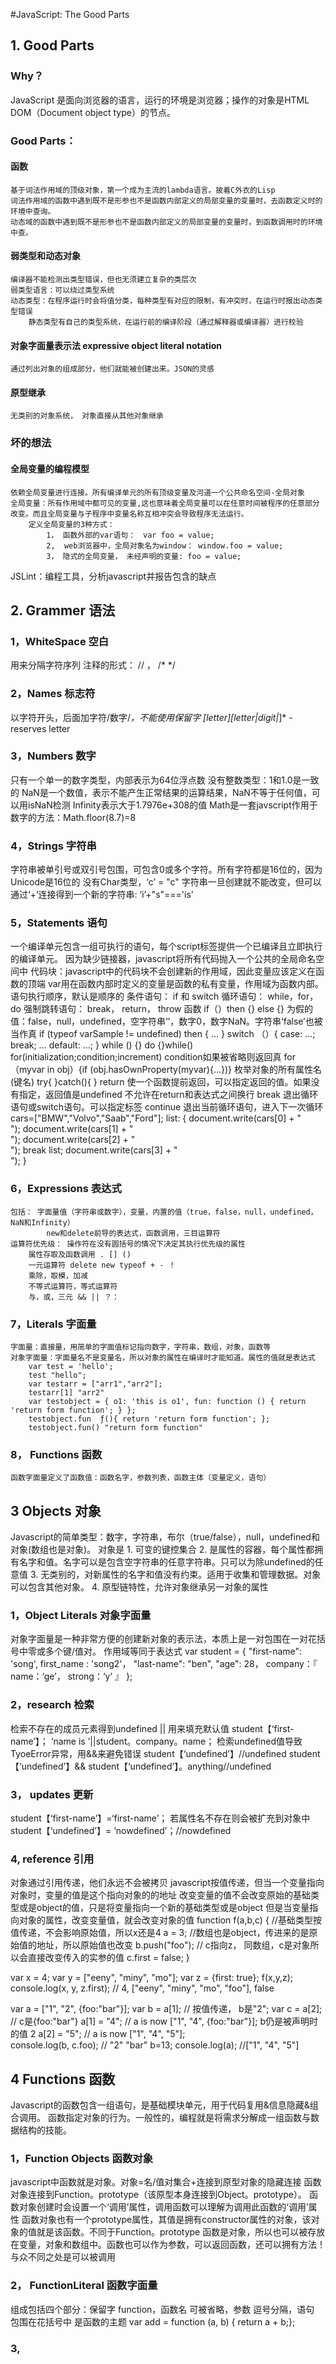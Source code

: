 #JavaScript: The Good Parts


## 1. Good Parts
### Why？
JavaScript 是面向浏览器的语言，运行的环境是浏览器；操作的对象是HTML DOM（Document object type）的节点。 
### Good Parts：
#### 函数
    基于词法作用域的顶级对象，第一个成为主流的lambda语言。披着C外衣的Lisp
    词法作用域的函数中遇到既不是形参也不是函数内部定义的局部变量的变量时，去函数定义时的环境中查询。
    动态域的函数中遇到既不是形参也不是函数内部定义的局部变量的变量时，到函数调用时的环境中查。
#### 弱类型和动态对象
    编译器不能检测出类型错误，但也无须建立复杂的类层次
    弱类型语言：可以绕过类型系统
    动态类型：在程序运行时会将值分类，每种类型有对应的限制，有冲突时，在运行时报出动态类型错误
        静态类型有自己的类型系统，在运行前的编译阶段（通过解释器或编译器）进行校验
#### 对象字面量表示法 expressive object literal notation
    通过列出对象的组成部分，他们就能被创建出来。JSON的灵感
#### 原型继承
    无类别的对象系统， 对象直接从其他对象继承
### 坏的想法
#### 全局变量的编程模型
    依赖全局变量进行连接。所有编译单元的所有顶级变量及河道一个公共命名空间-全局对象
    全局变量：所有作用域中都可见的变量,这也意味着全局变量可以在任意时间被程序的任意部分改变。而且全局变量与子程序中变量名称互相冲突会导致程序无法运行。
        定义全局变量的3种方式：
            1， 函数外部的var语句：　var foo = value;
            2,  web浏览器中，全局对象名为window： window.foo = value;
            3， 隐式的全局变量， 未经声明的变量: foo = value;

JSLint：编程工具，分析javascript并报告包含的缺点


## 2. Grammer 语法
### 1，WhiteSpace 空白
用来分隔字符序列
注释的形式： // ， /* */
### 2，Names 标志符 
以字符开头，后面加字符/数字/_，不能使用保留字
[letter][letter|digit|_]* - reserves letter
### 3，Numbers 数字
只有一个单一的数字类型，内部表示为64位浮点数
没有整数类型：1和1.0是一致的
NaN是一个数值，表示不能产生正常结果的运算结果，NaN不等于任何值，可以用isNaN检测
Infinity表示大于1.7976e+308的值
Math是一套javscript作用于数字的方法：Math.floor(8.7)=8
### 4，Strings 字符串
字符串被单引号或双引号包围，可包含0或多个字符。所有字符都是16位的，因为Unicode是16位的
没有Char类型，‘c’ = "c"
字符串一旦创建就不能改变，但可以通过‘+’连接得到一个新的字符串: ‘i’+"s"==='is'
### 5，Statements 语句
一个编译单元包含一组可执行的语句，每个script标签提供一个已编译且立即执行的编译单元。
因为缺少链接器，javascript将所有代码抛入一个公共的全局命名空间中
代码块：javascript中的代码块不会创建新的作用域，因此变量应该定义在函数的顶端
var用在函数内部时定义的变量是函数的私有变量，作用域为函数内部。
语句执行顺序，默认是顺序的
    条件语句： if 和 switch
    循环语句： while，for，do
    强制跳转语句： break， return， throw
    函数
    if（）then {} else {}
    为假的值：false，null，undefined，空字符串‘’，数字0，数字NaN。字符串‘false’也被当作真
        if (typeof varSample != undefined) then { ... }
    switch （）{ case: ...; break; ... default: ...; }
    while () {}
    do {}while()
    for(initialization;condition;increment) condition如果被省略则返回真
    for（myvar in obj）{if (obj.hasOwnProperty(myvar){...})} 枚举对象的所有属性名(键名)
    try{ }catch(){ }
    return 使一个函数提前返回，可以指定返回的值。如果没有指定，返回值是undefined
        不允许在return和表达式之间换行
    break 退出循环语句或switch语句。可以指定标签
    continue 退出当前循环语句，进入下一次循环
        cars=["BMW","Volvo","Saab","Ford"];
        list:
        {
            document.write(cars[0] + "<br>");
            document.write(cars[1] + "<br>");
            document.write(cars[2] + "<br>");
            break list;
            document.write(cars[3] + "<br>");
        }
### 6，Expressions 表达式
    包括： 字面量值（字符串或数字），变量，内置的值（true，false，null，undefined，NaN和Infinity）
            new和delete前导的表达式，函数调用，三目运算符
    运算符优先级： 操作符在没有圆括号的情况下决定其执行优先级的属性
        属性存取及函数调用 . [] () 
        一元运算符 delete new typeof + - ！ 
        乘除，取模，加减 
        不等式运算符，等式运算符
        与，或，三元 && || ？：
### 7，Literals 字面量  
    字面量：直接量，用简单的字面值标记指向数字，字符串，数组，对象，函数等
    对象字面量：字面量名不是变量名，所以对象的属性在编译时才能知道。属性的值就是表达式
        var test = 'hello'; 
        test "hello";
        var testarr = ["arr1","arr2"];
        testarr[1] "arr2"
        var testobject = { o1: 'this is o1', fun: function () { return 'return form function'; } };
        testobject.fun  ƒ(){ return 'return form function'; };
        testobject.fun() "return form function"
### 8， Functions 函数
    函数字面量定义了函数值：函数名字，参数列表，函数主体（变量定义，语句）     


## 3 Objects 对象  
Javascript的简单类型：数字，字符串，布尔（true/false），null，undefined和对象(数组也是对象)。
对象是
    1. 可变的键控集合
    2. 是属性的容器，每个属性都拥有名字和值。名字可以是包含空字符串的任意字符串。只可以为除undefined的任意值
    3. 无类别的，对新属性的名字和值没有约束。适用于收集和管理数据。对象可以包含其他对象。
    4. 原型链特性，允许对象继承另一对象的属性
### 1，Object Literals 对象字面量
对象字面量是一种非常方便的创建新对象的表示法，本质上是一对包围在一对花括号中零或多个键/值对。
作用域等同于表达式
var student = {
    "first-name": 'song',
    first_name : 'song2'，
    "last-name": "ben",
    "age": 28，
    company：『
        name：‘ge’，
        strong：‘y’
    』
};
### 2，research 检索
检索不存在的成员元素得到undefined
|| 用来填充默认值
student【‘first-name’】；
‘name is ’||student。company。name；
检索undefined值导致TyoeError异常，用&&来避免错误
student【‘undefined’】//undefined
student【‘undefined’】&& student【‘undefined’】。anything//undefined
### 3， updates 更新
student【‘first-name’】=‘first-name’；
若属性名不存在则会被扩充到对象中
student【‘undefined’】= ‘nowdefined’；//nowdefined
### 4, reference 引用
对象通过引用传递，他们永远不会被拷贝
javascript按值传递，但当一个变量指向对象时，变量的值是这个指向对象的的地址
改变变量的值不会改变原始的基础类型或是object的值，只是将变量指向一个新的基础类型或是object
但是当变量指向对象的属性，改变变量值，就会改变对象的值
function f(a,b,c) {
    //基础类型按值传递，不会影响原始值，所以x还是4
    a = 3;
    //数组也是object，传进来的是原始值的地址，所以原始值也改变
    b.push("foo");
    // c指向z， 同数组，c是对象所以会直接改变传入的实参的值
    c.first = false;
}

var x = 4;
var y = ["eeny", "miny", "mo"];
var z = {first: true};
f(x,y,z);
console.log(x, y, z.first); // 4, ["eeny", "miny", "mo", "foo"], false

var a = ["1", "2", {foo:"bar"}];
var b = a[1]; // 按值传递， b是"2";
var c = a[2]; // c是{foo:"bar"}
a[1] = "4";   // a is now ["1", "4", {foo:"bar"}]; b仍是被声明时的值 2
a[2] = "5";   // a is now ["1", "4", "5"];  
console.log(b, c.foo); // "2" "bar"
b=13;
console.log(a); //["1", "4", "5"]


## 4 Functions 函数  
Javascript的函数包含一组语句，是基础模块单元，用于代码复用&信息隐藏&组合调用。
函数指定对象的行为。一般性的，编程就是将需求分解成一组函数与数据结构的技能。
### 1，Function Objects 函数对象
javascript中函数就是对象。对象=名/值对集合+连接到原型对象的隐藏连接
函数对象连接到Function。prototype（该原型本身连接到Object。prototype）。
函数对象创建时会设置一个‘调用’属性，调用函数可以理解为调用此函数的‘调用’属性
函数对象也有一个prototype属性，其值是拥有constructor属性的对象，该对象的值就是该函数。不同于Function。prototype
函数是对象，所以也可以被存放在变量，对象和数组中。函数也可以作为参数，可以返回函数，还可以拥有方法！与众不同之处是可以被调用
### 2， FunctionLiteral 函数字面量 
组成包括四个部分：保留字 function，函数名 可被省略，参数 逗号分隔，语句 包围在花括号中 是函数的主题
var add = function (a, b) { return a + b;};
### 3, 